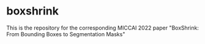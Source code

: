 # boxshrink
This is the repository for the corresponding MICCAI 2022 paper "BoxShrink: From Bounding Boxes to Segmentation Masks"
